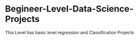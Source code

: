 # Begineer-Level-Data-Science-Projects
This Level has basic level regression and Classification Projects
